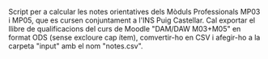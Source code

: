 Script per a calcular les notes orientatives dels Mòduls Professionals MP03 i MP05, que es cursen conjuntament a l'INS Puig Castellar. Cal exportar el llibre de qualificacions del curs de Moodle "DAM/DAW M03+M05" en format  ODS (sense excloure cap ítem), comvertir-ho en CSV i afegir-ho a la carpeta "input" amb el nom "notes.csv".
